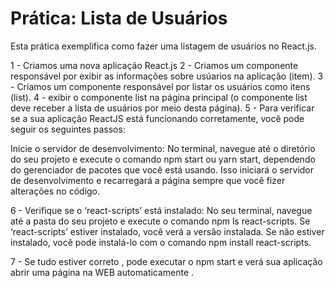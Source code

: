 # Prática: Lista de Usuários

Esta prática exemplifica como fazer uma listagem de usuários no React.js.

1 - Criamos uma nova aplicação React.js
2 - Criamos um componente responsável por exibir as informações sobre usúarios na aplicação (item).
3 - Criamos um componente responsável por listar os usuários como itens (list).
4 - exibir o componente list na página principal (o componente list deve receber a lista de usuários por meio desta página).
5 - Para verificar se a sua aplicação ReactJS está funcionando corretamente, você pode seguir os seguintes passos:

Inicie o servidor de desenvolvimento: No terminal, navegue até o diretório do seu projeto e execute o comando npm start ou yarn start, dependendo do gerenciador de pacotes que você está usando. Isso iniciará o servidor de desenvolvimento e recarregará a página sempre que você fizer alterações no código.

6 - Verifique se o ‘react-scripts’ está instalado: No seu terminal, navegue até a pasta do seu projeto e execute o comando npm ls react-scripts. Se ‘react-scripts’ estiver instalado, você verá a versão instalada. Se não estiver instalado, você pode instalá-lo com o comando npm install react-scripts.

7 - Se tudo estiver correto , pode executar o npm start e verá sua aplicação abrir uma página na WEB automaticamente .


